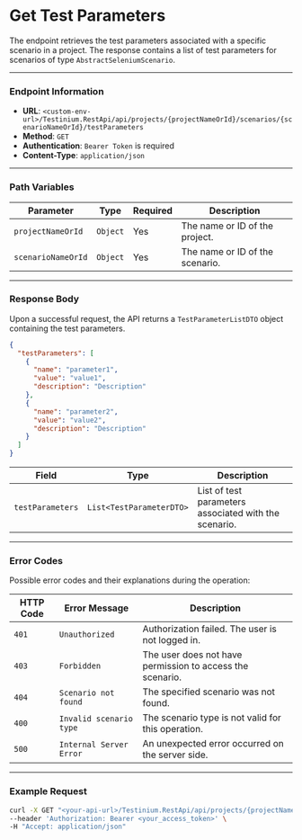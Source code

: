 # Get Test Parameters

The endpoint retrieves the test parameters associated with a specific scenario in a project. The response contains a list of test parameters for scenarios of type `AbstractSeleniumScenario`.

***

### Endpoint Information

* **URL**: `<custom-env-url>/Testinium.RestApi/api/projects/{projectNameOrId}/scenarios/{scenarioNameOrId}/testParameters`
* **Method**: `GET`
* **Authentication**: `Bearer Token` is required
* **Content-Type**: `application/json`

***

### Path Variables

| Parameter          | Type     | Required | Description                     |
| ------------------ | -------- | -------- | ------------------------------- |
| `projectNameOrId`  | `Object` | Yes      | The name or ID of the project.  |
| `scenarioNameOrId` | `Object` | Yes      | The name or ID of the scenario. |

***

### Response Body

Upon a successful request, the API returns a `TestParameterListDTO` object containing the test parameters.

```json
{
  "testParameters": [
    {
      "name": "parameter1",
      "value": "value1",
      "description": "Description"
    },
    {
      "name": "parameter2",
      "value": "value2",
      "description": "Description"
    }
  ]
}
```

| Field            | Type                     | Description                                           |
| ---------------- | ------------------------ | ----------------------------------------------------- |
| `testParameters` | `List<TestParameterDTO>` | List of test parameters associated with the scenario. |

***

### Error Codes

Possible error codes and their explanations during the operation:

| HTTP Code | Error Message           | Description                                               |
| --------- | ----------------------- | --------------------------------------------------------- |
| `401`     | `Unauthorized`          | Authorization failed. The user is not logged in.          |
| `403`     | `Forbidden`             | The user does not have permission to access the scenario. |
| `404`     | `Scenario not found`    | The specified scenario was not found.                     |
| `400`     | `Invalid scenario type` | The scenario type is not valid for this operation.        |
| `500`     | `Internal Server Error` | An unexpected error occurred on the server side.          |

***

### Example Request

```bash
curl -X GET "<your-api-url>/Testinium.RestApi/api/projects/{projectNameOrId}/scenarios/{scenarioNameOrId}/testParameters" \
--header 'Authorization: Bearer <your_access_token>' \
-H "Accept: application/json"
```
